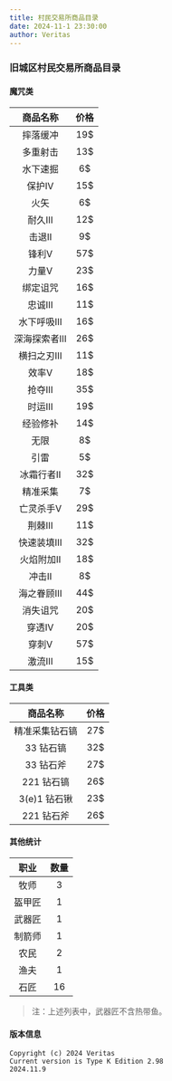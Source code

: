 ```yaml
---
title: 村民交易所商品目录
date: 2024-11-1 23:30:00
author: Veritas
---
```


### 旧城区村民交易所商品目录

#### 魔咒类

|   商品名称    | 价格 |
| :-----------: | :--: |
|   摔落缓冲    | 19$  |
|   多重射击    | 13$  |
|   水下速掘    |  6$  |
|    保护IV     | 15$  |
|     火矢      |  6$  |
|    耐久III    | 12$  |
|    击退II     |  9$  |
|     锋利V     | 57$  |
|     力量V     | 23$  |
|   绑定诅咒    | 16$  |
|    忠诚III    | 11$  |
|  水下呼吸III  | 16$  |
| 深海探索者III | 26$  |
|  横扫之刃III  | 11$  |
|     效率V     | 18$  |
|    抢夺III    | 35$  |
|    时运III    | 19$  |
|   经验修补    | 14$  |
|     无限      |  8$  |
|     引雷      |  5$  |
|  冰霜行者II   | 32$  |
|   精准采集    |  7$  |
|   亡灵杀手V   | 29$  |
|    荆棘III    | 11$  |
|  快速装填III  | 32$  |
|  火焰附加II   | 18$  |
|    冲击II     |  8$  |
|  海之眷顾III  | 44$  |
|   消失诅咒    | 20$  |
|    穿透IV     | 20$  |
|     穿刺V     | 57$  |
|    激流III    | 15$  |

#### 工具类

|    商品名称    | 价格 |
| :------------: | :--: |
| 精准采集钻石镐 | 27$  |
|   33 钻石镐    | 32$  |
|   33 钻石斧    | 27$  |
|   221 钻石镐   | 26$  |
|  3(e)1 钻石锹  | 23$  |
|   221 钻石斧   | 26$  |

#### 其他统计

|  职业  | 数量 |
| :----: | :--: |
|  牧师  |  3   |
| 盔甲匠 |  1   |
| 武器匠 |  1   |
| 制箭师 |  1   |
|  农民  |  2   |
|  渔夫  |  1   |
|  石匠  |  16  |

> 注：上述列表中，武器匠不含热带鱼。

#### 版本信息

```plaintext
Copyright (c) 2024 Veritas
Current version is Type K Edition 2.98
2024.11.9
```

